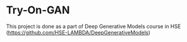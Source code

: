 # Try-On-GAN

This project is done as a part of Deep Generative Models course in HSE (https://github.com/HSE-LAMBDA/DeepGenerativeModels)

